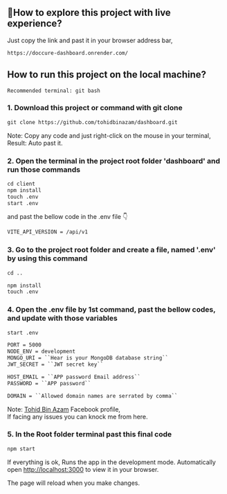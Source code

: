 ## 🔴How to explore this project with live experience?

Just copy the link and past it in your browser address bar,

```HTML
https://doccure-dashboard.onrender.com/
```

## How to run this project on the local machine?

`Recommended terminal: git bash`

### 1. Download this project or command with git clone

```HTML
git clone https://github.com/tohidbinazam/dashboard.git
```

Note: Copy any code and just right-click on the mouse in your terminal,  
Result: Auto past it.

### 2. Open the terminal in the project root folder 'dashboard' and run those commands

```HTML
cd client
npm install
touch .env
start .env
```

and past the bellow code in the .env file 👇

```HTML
VITE_API_VERSION = /api/v1
```

### 3. Go to the project root folder and create a file, named '.env' by using this command

```HTML
cd ..
```

```HTML
npm install
touch .env
```

### 4. Open the .env file by 1st command, past the bellow codes, and update with those variables

```HTML
start .env
```

```HTML
PORT = 5000
NODE_ENV = development
MONGO_URI = ``Hear is your MongoDB database string``
JWT_SECRET = ``JWT secret key``

HOST_EMAIL = ``APP password Email address``
PASSWORD = ``APP password``

DOMAIN = ``Allowed domain names are serrated by comma``
```

Note: [Tohid Bin Azam](https://www.facebook.com/tohidbinazam/) Facebook profile,\
If facing any issues you can knock me from here.

### 5. In the Root folder terminal past this final code

```HTML
npm start
```

If everything is ok,
Runs the app in the development mode. Automatically open [http://localhost:3000](http://localhost:3000) to view it in your browser.

The page will reload when you make changes.
